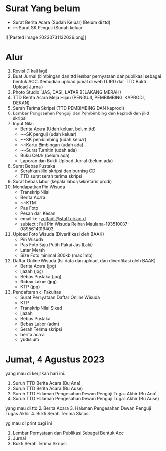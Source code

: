 # Surat Yang belum
- Surat Berita Acara (Sudah Keluar) (Belum di ttd)
- ~~Surat SK Penguji (Sudah keluar)

![[Pasted image 20230731132036.png]]

# Alur
1. Revisi (1 kali lagi)
2. Buat Jurnal (bimbingan dan ttd lembar pernyataan dan publikasi sebagai bentuk ACC. Kemudian upload jurnal di web ITJRD dan TTD Bukti Upload Jurnal)
3. Photo Studio (JAS, DASI, LATAR BELAKANG MERAH)
4. TTD Berita Acara Meja Hijau (PENGUJI, PEMBIMBING, KAPRODI, DEKAN)
5. Serah Terima Skripsi (TTD PEMBIMBING DAN kaprodi)
6. Lembar Pengesahan Penguji dan Pembimbing dan kaprodi dan jilid skripsi
7. Input Nilai
	- Berita Acara (Udah keluar, belum ttd)
	- ~~SK penguji (udah keluar)
	- ~~SK pembimbing (udah keluar)
	- ~~Kartu Bimbingan (udah ada)
	- ~~Surat Turnitin (udah ada)
	- Buku Cetak (belum ada)
	- Laporan dan Bukti Upload Jurnal (belum ada)
8. Surat Bebas Pustaka
	- Serahkan jilid skripsi dan burning CD 
	- TTD surat serah terima skripsi
9. Surat bebas labor (kepala labor/sekretaris prodi)
10. Mendapatkan Pin Wisuda
	- Transkrip Nilai
	- Berita Acara
	- ~~KTM
	- Pas Foto
	- Pesan dan Kesan
	- email ke : zulfadli@staff.uir.ac.id
	- subject : Fail Pin Wisuda Reihan Maulana-193510037-0895614016403
11. Upload Foto Wisuda (Diverifikasi oleh BAAK)
	- Pin Wisuda
	- Pas Foto Baju Putih Pakai Jas (Laki)
	- Latar Merah
	- Size Foto minimal 300kb (max 1mb)
12. Daftar Online Wisuda (Isi data dan upload, dan diverifikasi oleh BAAK)
	- Berita Acara (jpg)
	- Ijazah (jpg)
	- Bebas Pustaka (jpg)
	- Bebas Labor (jpg)
	- KTP (jpg)
13. Pendaftaran di Fakultas
	- Surat Pernyataan Daftar Online Wisuda
	- KTP
	- Transkrip Nilai Sikad
	- Ijazah
	- Bebas Pustaka 
	- Bebas Labor (adm)
	- Serah Terima skripsi
	- berita acara
	- yudisium


# Jumat, 4 Agustus 2023
yang mau di kerjakan hari ini.
1. Suruh TTD Berita Acara (Bu Ana)
2. Suruh TTD Berita Acara (Bu Ause)
3. Suruh TTD Halaman Pengesahan Dewan Penguji Tugas Akhir (Bu Ana)
4. Suruh TTD Halaman Pengesahan Dewan Penguji Tugas Akhir (Bu Ause)

yang mau di ttd
2. Berita Acara
3. Halaman Pengesahan Dewan Penguji Tugas Akhir
4. Bukti Serah Terima Skripsi

yg mau di print pagi ini
1. Lembar Pernyataan dan Publikasi Sebagai Bentuk Acc
2. Jurnal
3. Bukti Serah Terima Skripsi